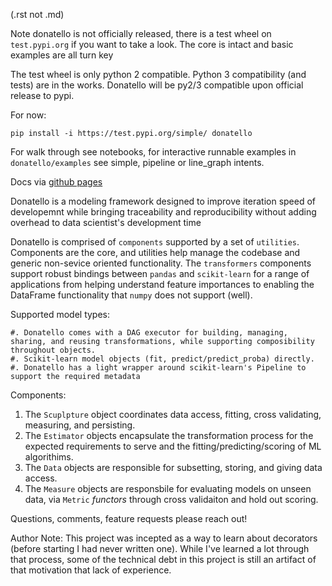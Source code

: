 (.rst not .md)

Note donatello is not officially released, there is a test wheel on `test.pypi.org`
if you want to take a look. The core is intact and basic examples are all turn key

The test wheel is only python 2 compatible. Python 3 compatibility (and tests) are in the works.
Donatello will be py2/3 compatible upon official release to pypi. 

For now:

`pip install -i https://test.pypi.org/simple/ donatello`


For walk through see notebooks, for interactive runnable examples in `donatello/examples` see simple, pipeline or line_graph intents.

Docs via [github pages](https://marksweissma.github.io/donatello/)

Donatello is a modeling framework designed to improve iteration speed of developemnt while bringing traceability and reproducibility
without adding overhead to data scientist's development time

Donatello is comprised of `components` supported by a set of `utilities`. 
Components are the core, and utilities help manage the codebase and generic non-sevice oriented functionality.
The `transformers` components support robust bindings between `pandas` and `scikit-learn` for a range of applications from helping understand feature importances to enabling the DataFrame functionality that `numpy` does not support (well).

Supported model types:

    #. Donatello comes with a DAG executor for building, managing, sharing, and reusing transformations, while supporting composibility throughout objects.
    #. Scikit-learn model objects (fit, predict/predict_proba) directly. 
    #. Donatello has a light wrapper around scikit-learn's Pipeline to support the required metadata
  
Components:
  
  1. The `Scuplpture` object coordinates data access, fitting, cross validating, measuring, and persisting. 
  2. The `Estimator` objects encapsulate the transformation process for the expected requirements to serve and the fitting/predicting/scoring of ML algorithims. 
  3. The `Data` objects are responsible for subsetting, storing, and giving data access.
  4. The `Measure` objects are responsbile for evaluating models on unseen data, via `Metric` *functors* through cross validaiton and hold out scoring.

Questions, comments, feature requests please reach out!


Author Note:
This project was incepted as a way to learn about decorators (before starting I had never written one). While I've
learned a lot through that process, some of the technical debt in this project is still an artifact of that motivation that lack of experience.
